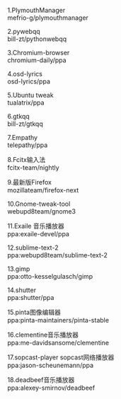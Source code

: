1.PlymouthManager  
mefrio-g/plymouthmanager

2.pywebqq  
bill-zt/pythonwebqq

3.Chromium-browser  
chromium-daily/ppa

4.osd-lyrics  
osd-lyrics/ppa

5.Ubuntu tweak  
tualatrix/ppa

6.gtkqq  
bill-zt/gtkqq

7.Empathy  
telepathy/ppa

8.Fcitx输入法  
fcitx-team/nightly

9.最新版Firefox  
mozillateam/firefox-next

10.Gnome-tweak-tool  
webupd8team/gnome3

11.Exaile 音乐播放器  
ppa:exaile-devel/ppa

12.sublime-text-2  
ppa:webupd8team/sublime-text-2

13.gimp  
ppa:otto-kesselgulasch/gimp

14.shutter  
ppa:shutter/ppa

15.pinta图像编辑器  
ppa:pinta-maintainers/pinta-stable

16.clementine音乐播放器  
ppa:me-davidsansome/clementine

17.sopcast-player  sopcast网络播放器  
ppa:jason-scheunemann/ppa

18.deadbeef音乐播放器  
ppa:alexey-smirnov/deadbeef